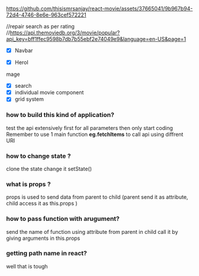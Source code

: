 https://github.com/thisismrsanjay/react-movie/assets/37665041/9b967b94-72d4-4746-8e6e-963cef572221


//repair search as per rating  
//https://api.themoviedb.org/3/movie/popular?api_key=bff1ffec9598b7db7b55ebf2e74049e9&language=en-US&page=1

* [x] Navbar
* [x] HeroI


mage
* [x] search
* [x] individual movie component
* [x] grid system

### how to build this kind of application?
test the api extensively first for all parameters then only start coding
Remember to use 1 main function **eg.fetchItems** to call api using diffrent URI

### how to change state ? 
clone the state change it setState()

### what is props ?
props is used to send data from parent to child (parent send it as attribute, child access it as this.props )

### how to pass function with arugument?
send the name of function using attribute from parent in child call it by giving arguments in this.props

### getting path name in react?
well that is tough
